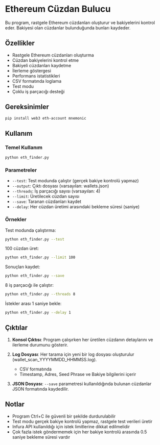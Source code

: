 # Ethereum Cüzdan Bulucu

Bu program, rastgele Ethereum cüzdanları oluşturur ve bakiyelerini kontrol eder. Bakiyesi olan cüzdanlar bulunduğunda bunları kaydeder.

## Özellikler

- Rastgele Ethereum cüzdanları oluşturma
- Cüzdan bakiyelerini kontrol etme
- Bakiyeli cüzdanları kaydetme
- İlerleme göstergesi
- Performans istatistikleri
- CSV formatında loglama
- Test modu
- Çoklu iş parçacığı desteği

## Gereksinimler

```bash
pip install web3 eth-account mnemonic
```

## Kullanım

### Temel Kullanım

```bash
python eth_finder.py
```

### Parametreler

- `--test`: Test modunda çalıştır (gerçek bakiye kontrolü yapmaz)
- `--output`: Çıktı dosyası (varsayılan: wallets.json)
- `--threads`: İş parçacığı sayısı (varsayılan: 4)
- `--limit`: Üretilecek cüzdan sayısı
- `--save`: Taranan cüzdanları kaydet
- `--delay`: Her cüzdan üretimi arasındaki bekleme süresi (saniye)

### Örnekler

Test modunda çalıştırma:
```bash
python eth_finder.py --test
```

100 cüzdan üret:
```bash
python eth_finder.py --limit 100
```

Sonuçları kaydet:
```bash
python eth_finder.py --save
```

8 iş parçacığı ile çalıştır:
```bash
python eth_finder.py --threads 8
```

İstekler arası 1 saniye bekle:
```bash
python eth_finder.py --delay 1
```

## Çıktılar

1. **Konsol Çıktısı**: Program çalışırken her üretilen cüzdanın detaylarını ve ilerleme durumunu gösterir.

2. **Log Dosyası**: Her tarama için yeni bir log dosyası oluşturulur (wallet_scan_YYYYMMDD_HHMMSS.log).
   - CSV formatında
   - Timestamp, Adres, Seed Phrase ve Bakiye bilgilerini içerir

3. **JSON Dosyası**: `--save` parametresi kullanıldığında bulunan cüzdanlar JSON formatında kaydedilir.

## Notlar

- Program Ctrl+C ile güvenli bir şekilde durdurulabilir
- Test modu gerçek bakiye kontrolü yapmaz, rastgele test verileri üretir
- Infura API kullanıldığı için istek limitlerine dikkat edilmelidir
- Çok fazla istek göndermemek için her bakiye kontrolü arasında 0.5 saniye bekleme süresi vardır 